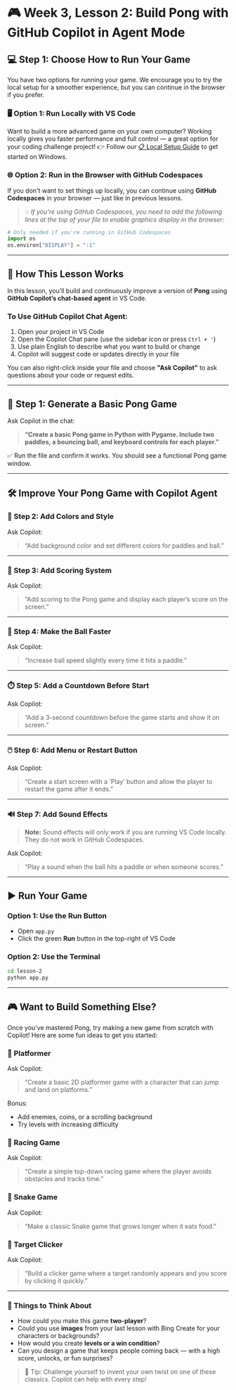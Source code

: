 # 🎮 Week 3, Lesson 2: Build Pong with GitHub Copilot in Agent Mode

## 💻 Step 1: Choose How to Run Your Game

You have two options for running your game. We encourage you to try the local setup for a smoother experience, but you can continue in the browser if you prefer.

### 🖥️ Option 1: Run Locally with VS Code

Want to build a more advanced game on your own computer? Working locally gives you faster performance and full control — a great option for your coding challenge project!
👉 Follow our [📋 Local Setup Guide](local-setup.md) to get started on Windows.

### 🌐 Option 2: Run in the Browser with GitHub Codespaces

If you don't want to set things up locally, you can continue using **GitHub Codespaces** in your browser — just like in previous lessons.

> 💡 *If you're using GitHub Codespaces, you need to add the following lines at the top of your file to enable graphics display in the browser:*

```python
# Only needed if you're running in GitHub Codespaces
import os
os.environ["DISPLAY"] = ":1"
```

---

## 🧠 How This Lesson Works

In this lesson, you’ll build and continuously improve a version of **Pong** using **GitHub Copilot’s chat-based agent** in VS Code.

### To Use GitHub Copilot Chat Agent:

1. Open your project in VS Code
2. Open the Copilot Chat pane (use the sidebar icon or press `Ctrl + '`)
3. Use plain English to describe what you want to build or change
4. Copilot will suggest code or updates directly in your file

You can also right-click inside your file and choose **"Ask Copilot"** to ask questions about your code or request edits.

---

## 🏓 Step 1: Generate a Basic Pong Game

Ask Copilot in the chat:

> **“Create a basic Pong game in Python with Pygame. Include two paddles, a bouncing ball, and keyboard controls for each player.”**

✅ Run the file and confirm it works. You should see a functional Pong game window.

---

## 🛠️ Improve Your Pong Game with Copilot Agent

### 🎨 Step 2: Add Colors and Style

Ask Copilot:

> “Add background color and set different colors for paddles and ball.”

---

### 🧠 Step 3: Add Scoring System

Ask Copilot:

> “Add scoring to the Pong game and display each player’s score on the screen.”

---

### 🧲 Step 4: Make the Ball Faster

Ask Copilot:

> “Increase ball speed slightly every time it hits a paddle.”

---

### ⏱️ Step 5: Add a Countdown Before Start

Ask Copilot:

> “Add a 3-second countdown before the game starts and show it on screen.”

---

### 🖱️ Step 6: Add Menu or Restart Button

Ask Copilot:

> “Create a start screen with a ‘Play’ button and allow the player to restart the game after it ends.”

---

### 🔊 Step 7: Add Sound Effects

> **Note:** Sound effects will only work if you are running VS Code locally. They do not work in GitHub Codespaces.

Ask Copilot:

> “Play a sound when the ball hits a paddle or when someone scores.”

---

## ▶️ Run Your Game

### Option 1: Use the Run Button

* Open `app.py`
* Click the green **Run** button in the top-right of VS Code

### Option 2: Use the Terminal

```bash
cd lesson-2
python app.py
```

---

## 🎮 Want to Build Something Else?

Once you've mastered Pong, try making a new game from scratch with Copilot!
Here are some fun ideas to get you started:

### 🦘 Platformer

Ask Copilot:

> “Create a basic 2D platformer game with a character that can jump and land on platforms.”

Bonus:

* Add enemies, coins, or a scrolling background
* Try levels with increasing difficulty

### 🚗 Racing Game

Ask Copilot:

> “Create a simple top-down racing game where the player avoids obstacles and tracks time.”

### 🐍 Snake Game

Ask Copilot:

> “Make a classic Snake game that grows longer when it eats food.”

### 🎯 Target Clicker

Ask Copilot:

> “Build a clicker game where a target randomly appears and you score by clicking it quickly.”

---

### 💭 Things to Think About

* How could you make this game **two-player**?
* Could you use **images** from your last lesson with Bing Create for your characters or backgrounds?
* How would you create **levels or a win condition**?
* Can you design a game that keeps people coming back — with a high score, unlocks, or fun surprises?

> 🧪 Tip: Challenge yourself to invent your own twist on one of these classics. Copilot can help with every step!
